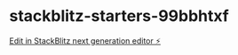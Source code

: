 # stackblitz-starters-99bbhtxf

[Edit in StackBlitz next generation editor ⚡️](https://stackblitz.com/~/github.com/ORIONSPACE11/stackblitz-starters-99bbhtxf)